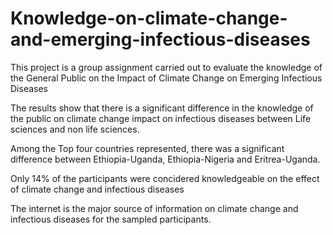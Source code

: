 # Knowledge-on-climate-change-and-emerging-infectious-diseases
This project is a group assignment carried out to evaluate the knowledge of the General Public on the Impact of Climate Change on Emerging Infectious Diseases

The results show that there is a significant difference in the knowledge of the public on climate change impact on infectious diseases between Life sciences and non life sciences.

Among the Top four countries represented, there was a significant difference between Ethiopia-Uganda, Ethiopia-Nigeria and Eritrea-Uganda.

Only 14% of the participants were concidered knowledgeable on the effect of climate change and infectious diseases

The internet is the major source of information on climate change and infectious diseases for the sampled participants.
